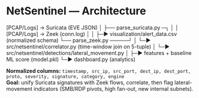 # NetSentinel — Architecture

[PCAP/Logs] → Suricata (EVE JSON)
│
├── parse_suricata.py ─┐
│ │
[PCAP/Logs] → Zeek (conn.log) │
│ ├─► visualization/alert_data.csv (normalized schema)
└── parse_zeek.py ─────┘
│
└─► src/netsentinel/correlator.py (time-window join on 5-tuple)
│
└─► src/netsentinel/detections/lateral_movement.py
│
├─► features + baseline ML score (model.pkl)
└─► dashboard.py (analytics)


**Normalized columns:** `timestamp, src_ip, src_port, dest_ip, dest_port, proto, severity, signature, category, engine`  
**Goal:** unify Suricata signatures with Zeek flows, correlate, then flag lateral-movement indicators (SMB/RDP pivots, high fan-out, new internal subnets).
